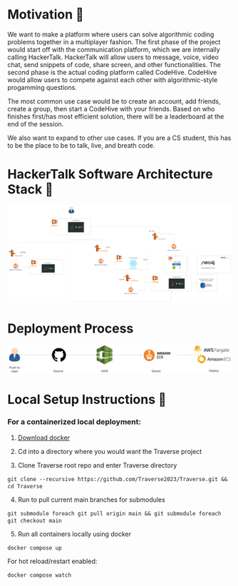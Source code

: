 # Motivation 👋

  We want to make a platform where users can solve algorithmic coding problems together in a multiplayer fashion. The first phase of the project would start off with the communication platform, which we are internally calling HackerTalk. HackerTalk will allow users to message, voice, video chat, send snippets of code, share screen, and other functionalities.
The second phase is the actual coding platform called CodeHive. CodeHive would allow users to compete against each other with algorithmic-style progamming questions.

The most common use case would be to create an account, add friends, create a group, then start a CodeHive with your friends. Based on who finishes first/has most efficient solution, there will be a leaderboard at the end of the session. 

We also want to expand to other use cases. If you are a CS student, this has to be the place to be to talk, live, and breath code.


# HackerTalk Software Architecture Stack 👋

![Alt text](https://github.com/Traverse2023/.github/blob/2fdfe67e887555c7bfd894cb823c14d809da2f98/profile/Traverse%20Architecture-5.png)

# Deployment Process

![Alt text](https://github.com/Traverse2023/.github/blob/8a81df02b2cc5e4c2ef0f43aea2b949547c14ec8/profile/CICD.png)

# Local Setup Instructions 👋


### For a containerized local deployment:

1. [Download docker](https://www.docker.com/products/docker-desktop/)
   
2. Cd into a directory where you would want the Traverse project

3. Clone Traverse root repo and enter Traverse directory

  ```
  git clone --recursive https://github.com/Traverse2023/Traverse.git && cd Traverse
  ```

4. Run to pull current main branches for submodules
   
  ```
  git submodule foreach git pull origin main && git submodule foreach git checkout main
  ```

 
5. Run all containers locally using docker
   
  ```
  docker compose up
  ```
   For hot reload/restart enabled:

  ```
  docker compose watch
  ```

  
